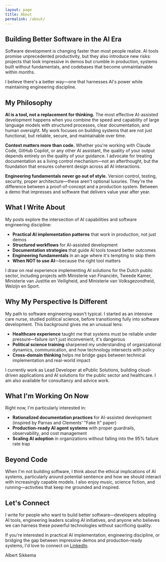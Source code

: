 ```yaml
---
layout: page
title: About
permalink: /about/
---
```


## Building Better Software in the AI Era

Software development is changing faster than most people realize. AI tools promise unprecedented productivity, but they also introduce new risks: projects that look impressive in demos but crumble in production, systems built without fundamentals, and codebases that become unmaintainable within months.

I believe there's a better way—one that harnesses AI's power while maintaining engineering discipline.

## My Philosophy

**AI is a tool, not a replacement for thinking.** The most effective AI-assisted development happens when you combine the speed and capability of large language models with structured processes, clear documentation, and human oversight. My work focuses on building systems that are not just functional, but reliable, secure, and maintainable over time.

**Context matters more than code.** Whether you're working with Claude Code, GitHub Copilot, or any other AI assistant, the quality of your output depends entirely on the quality of your guidance. I advocate for treating documentation as a living control mechanism—not an afterthought, but the foundation that ensures coherent design across all AI interactions.

**Engineering fundamentals never go out of style.** Version control, testing, security, proper architecture—these aren't optional luxuries. They're the difference between a proof-of-concept and a production system. Between a demo that impresses and software that delivers value year after year.

## What I Write About

My posts explore the intersection of AI capabilities and software engineering discipline:

- **Practical AI implementation patterns** that work in production, not just demos
- **Structured workflows** for AI-assisted development
- **Documentation strategies** that guide AI tools toward better outcomes
- **Engineering fundamentals** in an age where it's tempting to skip them
- **When NOT to use AI**—because the right tool matters

I draw on real experience implementing AI solutions for the Dutch public sector, including projects with Ministerie van Financiën, Tweede Kamer, Ministerie van Justitie en Veiligheid, and Ministerie van Volksgezondheid, Welzijn en Sport.

## Why My Perspective Is Different

My path to software engineering wasn't typical. I started as an intensive care nurse, studied political science, before transitioning fully into software development. This background gives me an unusual lens:

- **Healthcare experience** taught me that systems must be reliable under pressure—failure isn't just inconvenient, it's dangerous
- **Political science training** sharpened my understanding of organizational dynamics, communication, and how technology intersects with policy
- **Cross-domain thinking** helps me bridge gaps between technical implementation and real-world impact

I currently work as Lead Developer at ePublic Solutions, building cloud-driven applications and AI solutions for the public sector and healthcare. I am also available for consultancy and advice work.

## What I'm Working On Now

Right now, I'm particularly interested in:

- **Rationalized documentation practices** for AI-assisted development (inspired by Parnas and Clements' "Fake It" paper)
- **Production-ready AI agent systems** with proper guardrails, observability, and cost management
- **Scaling AI adoption** in organizations without falling into the 95% failure rate trap

## Beyond Code

When I'm not building software, I think about the ethical implications of AI systems, particularly around potential sentience and how we should interact with increasingly capable models. I also enjoy music, science fiction, and running—activities that keep me grounded and inspired.

## Let's Connect

I write for people who want to build better software—developers adopting AI tools, engineering leaders scaling AI initiatives, and anyone who believes we can harness these powerful technologies without sacrificing quality.

If you're interested in practical AI implementation, engineering discipline, or bridging the gap between impressive demos and production-ready systems, I'd love to connect on [LinkedIn](https://www.linkedin.com/in/albert-sikkema/).

Albert Sikkema
